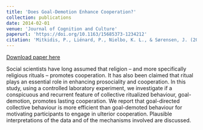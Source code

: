 ```yaml
---
title: 'Does Goal-Demotion Enhance Cooperation?'
collection: publications
date: 2014-02-01
venue: 'Journal of Cognition and Culture'
paperurl: 'https://doi.org/10.1163/15685373-1234212'
citation: 'Mitkidis, P., Liénard, P., Nielbo, K. L., & Sørensen, J. (2014). &quot;Does Goal-Demotion Enhance Cooperation?&quot; <i>Method and Theory in the Study of Religion</i>, Journal of Cognition and Culture 14(3-4), 263-272.'
---
```

[Download paper here](http://knielbo.github.io/files/goal_cooperation.pdf)

Social scientists have long assumed that religion – and more specifically religious rituals – promotes cooperation.
It has also been claimed that ritual plays an essential role in enhancing prosociality and cooperation. In this study,
using a controlled laboratory experiment, we investigate if a conspicuous and recurrent feature of collective
ritualized behaviour, goal-demotion, promotes lasting cooperation. We report that goal-directed collective behaviour
is more efficient than goal-demoted behaviour for motivating participants to engage in ulterior cooperation. Plausible
interpretations of the data and of the mechanisms involved are discussed.
